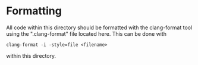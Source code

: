 # Formatting
All code within this directory should be formatted with the clang-format tool using the ".clang-format" file located here.  This can be done with
```shell
clang-format -i -style=file <filename>
```
within this directory.
